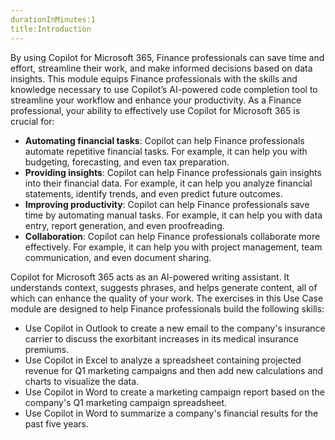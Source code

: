 ```yaml
---
durationInMinutes:1
title:Introduction
---
```

By using Copilot for Microsoft 365, Finance professionals can save time and effort, streamline their work, and make informed decisions based on data insights. This module equips Finance professionals with the skills and knowledge necessary to use Copilot’s AI-powered code completion tool to streamline your workflow and enhance your productivity. As a Finance professional, your ability to effectively use Copilot for Microsoft 365 is crucial for:

 -  **Automating financial tasks**: Copilot can help Finance professionals automate repetitive financial tasks. For example, it can help you with budgeting, forecasting, and even tax preparation.
 -  **Providing insights**: Copilot can help Finance professionals gain insights into their financial data. For example, it can help you analyze financial statements, identify trends, and even predict future outcomes.
 -  **Improving productivity**: Copilot can help Finance professionals save time by automating manual tasks. For example, it can help you with data entry, report generation, and even proofreading.
 -  **Collaboration**: Copilot can help Finance professionals collaborate more effectively. For example, it can help you with project management, team communication, and even document sharing.

Copilot for Microsoft 365 acts as an AI-powered writing assistant. It understands context, suggests phrases, and helps generate content, all of which can enhance the quality of your work. The exercises in this Use Case module are designed to help Finance professionals build the following skills:

 -  Use Copilot in Outlook to create a new email to the company's insurance carrier to discuss the exorbitant increases in its medical insurance premiums.<br>
 -  Use Copilot in Excel to analyze a spreadsheet containing projected revenue for Q1 marketing campaigns and then add new calculations and charts to visualize the data.
 -  Use Copilot in Word to create a marketing campaign report based on the company's Q1 marketing campaign spreadsheet.
 -  Use Copilot in Word to summarize a company's financial results for the past five years.
